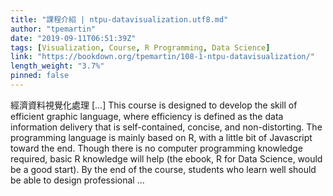 ```yaml
---
title: "課程介紹 | ntpu-datavisualization.utf8.md"
author: "tpemartin"
date: "2019-09-11T06:51:39Z"
tags: [Visualization, Course, R Programming, Data Science]
link: "https://bookdown.org/tpemartin/108-1-ntpu-datavisualization/"
length_weight: "3.7%"
pinned: false
---
```


經濟資料視覺化處理 [...] This course is designed to develop the skill of efficient graphic language, where efficiency is defined as the data information delivery that is self-contained, concise, and non-distorting. The programming language is mainly based on R, with a little bit of Javascript toward the end. Though there is no computer programming knowledge required, basic R knowledge will help (the ebook, R for Data Science, would be a good start). By the end of the course, students who learn well should be able to design professional ...
